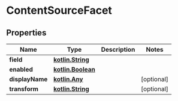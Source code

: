 # ContentSourceFacet

## Properties
Name | Type | Description | Notes
------------ | ------------- | ------------- | -------------
**field** | [**kotlin.String**](.md) |  | 
**enabled** | [**kotlin.Boolean**](.md) |  | 
**displayName** | [**kotlin.Any**](.md) |  |  [optional]
**transform** | [**kotlin.String**](.md) |  |  [optional]
